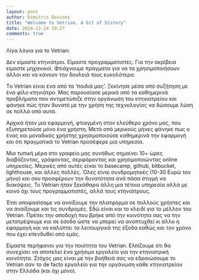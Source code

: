 ```yaml
---
layout: post
author: Dimitris Dovinos
title: "Welcome to Vetrian. A bit of history"
date: 2014-12-24 19:27
comments: true
---
```


Λίγα λόγια για το Vetrian:

Δεν είμαστε κτηνιάτροι. Είμαστε προγραμματιστές. Για την ακρίβεια είμαστε μηχανικοί. Φτιάχνουμε πράγματα για να τα χρησιμοποιήσουν άλλοι και να κάνουν την δουλειά τους ευκολότερα.

Τo Vetrian είναι ένα από τα ‘παιδιά μας’. Ξεκίνησε μέσα από συζήτηση με ένα φίλο κτηνιάτρο. Μας παρουσίασε μερικά από τα καθημερινά προβλήματα που αντιμετώπιζε στην οργάνωση του κτηνιατρείου και φάνηκε πώς ήταν δυνατό με την χρήση της τεχνολογίας να δώσουμε λύση σε πολλά από αυτά. 

Αρχικά ήταν μια εφαρμογή, φτιαγμένη στον ελεύθερο χρόνο μας, που εξυπηρετούσε μόνο ένα χρήστη. Μετά από μερικούς μήνες φάνηκε πως ο ένας και μοναδικός χρήστης χρησιμοποιούσε καθημερινά την εφαρμογή και ότι πραγματικά το Vetrian προσέφερε μια υπηρεσία. 

Μια τυπική μέρα στο γραφείο μας συνήθως σημαίνει 10+ ώρες διαβάζοντας, γράφοντας, σερφάροντας και χρησιμοποιώντας online υπηρεσίες. Μερικές από αυτές είναι το basecamp, github, bitbucket, lighthouse, και άλλες πολλές. Όλες είναι συνδρομητικές (10-30 Ευρώ τον μήνα) και σου προσφέρουν την δυνατότητα ανά πάσα στιγμή να διακόψεις. Το Vetrian ήταν ξεκάθαρα άλλη μια τέτοια υπηρεσία αλλά με κοινό όχι τους προγραμματιστές, αλλά τους κτηνιάτρους.

Έτσι αποφασίσαμε να ανοίξουμε την πλατφόρμα σε πολλούς χρήστες και να ανοίξουμε και τις συνδρομές.  Εδώ είναι και το κλειδί για το μέλλον του Vetrian. Πρέπει την αποδοχή που βρήκε από την κοινότητα σας να την μετατρέψουμε και σε έσοδα ώστε να μπορεί να αναπτυχθεί κι άλλο η εφαρμογή και να καλύπτει τα λειτουργικά της έξοδα καθώς και τον χρόνο που έχει επενδυθεί από εμάς.

Είμαστε περήφανοι για την ποιότητα του Vetrian. Ελπίζουμε ότι θα συνεχίσει να αποτελεί ένα χρήσιμο εργαλείο για την κτηνιατρική κοινότητα. Στόχος μας είναι με την βοήθειά σας να εδραιώσουμε το Vetrian σαν το de facto εργαλείο για την οργάνωση κάθε κτηνιατρείου στην Ελλάδα (και όχι μόνο).
